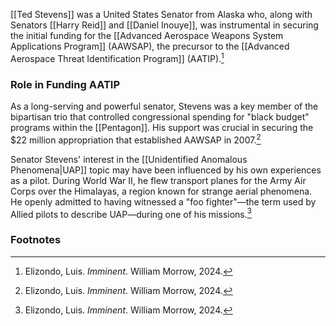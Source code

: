 [[Ted Stevens]] was a United States Senator from Alaska who, along with Senators [[Harry Reid]] and [[Daniel Inouye]], was instrumental in securing the initial funding for the [[Advanced Aerospace Weapons System Applications Program]] (AAWSAP), the precursor to the [[Advanced Aerospace Threat Identification Program]] (AATIP).[^1]

### Role in Funding AATIP

As a long-serving and powerful senator, Stevens was a key member of the bipartisan trio that controlled congressional spending for "black budget" programs within the [[Pentagon]]. His support was crucial in securing the $22 million appropriation that established AAWSAP in 2007.[^1]

Senator Stevens' interest in the [[Unidentified Anomalous Phenomena|UAP]] topic may have been influenced by his own experiences as a pilot. During World War II, he flew transport planes for the Army Air Corps over the Himalayas, a region known for strange aerial phenomena. He openly admitted to having witnessed a "foo fighter"—the term used by Allied pilots to describe UAP—during one of his missions.[^1]

### Footnotes
[^1]: Elizondo, Luis. *Imminent*. William Morrow, 2024.

